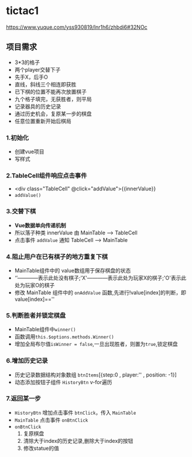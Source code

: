 # tictac1

<https://www.yuque.com/yss930819/lnr1h6/zhbdi6#32NOc>

## 项目需求

- 3*3的格子
- 两个player交替下子
- 先手X，后手O
- 直线，斜线三个相连即获胜
- 已下棋的位置不能再次放置棋子
- 九个格子填完，无获胜者，则平局
- 记录器具的历史记录
- 通过历史机会，复原某一步的棋盘
- 任意位置重新开始后棋局

### 1.初始化

- 创建vue项目
- 写样式

### 2.TableCell组件响应点击事件

- \<div class="TableCell" @click="addValue">{{innerValue}}</div>
- `addValue()`

### 3.交替下棋

- **Vue数据单向传递机制**
- 所以落子种类 innerValue 由 MainTable ——> TableCell
- 点击事件 `addValue` 通知 TableCell ——> MainTable

### 4.阻止用户在已有棋子的地方重复下棋

- MainTable组件中的 value数组用于保存棋盘的状态
- ‘’————表示此处没有棋子;'X'————表示此处为玩家X的棋子;'O'表示此处为玩家O的棋子
- 修改 MainTable 组件中的 `onAddValue` 函数,先进行!value[index]的判断，即value[index]==''

### 5.判断胜者并锁定棋盘

- MainTable组件中`winner()`
- 函数调用`this.$options.methods.Winner()`
- 增加全局布尔值`isWinner = false`,一旦出现胜者，则置为`true`,锁定棋盘

### 6.增加历史记录

- 历史记录数据结构对象数组 `btnItems`[{step:0 , player:'' , position: -1}]
- 动态添加按钮子组件 `HistoryBtn` v-for遍历

### 7.返回某一步

- `HistoryBtn` 增加点击事件  `btnClick`，传入 `MainTable`
- `MainTable` 点击事件 `onBtnClick`
- `onBtnClick` 
    1. 复原棋盘
    2. 清除大于index的历史记录,删除大于index的按钮
    3. 修改statue的值